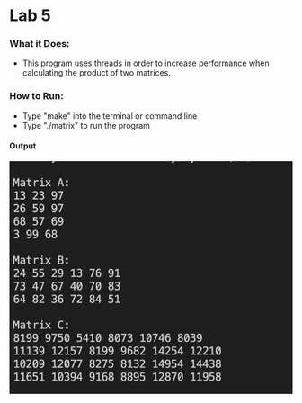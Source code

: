 # Lab 5

### What it Does:
* This program uses threads in order to increase performance when calculating
the product of two matrices.

### How to Run:
* Type "make" into the terminal or command line
* Type "./matrix" to run the program

#### Output
![output](output.png)